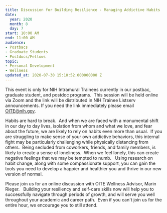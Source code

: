 ```yaml
---
title: Discussion for Building Resilience - Managing Addictive Habits
date:
  year: 2020
  month: 8
  day: 7
start: 10:00 AM
end: 11:00 AM
audience:
- Postbacs
- Graduate Students
- Postdocs/Fellows
topic:
- Personal Development
- Wellness
updated_at: 2020-07-30 15:10:52.000000000 Z
---
```

This event is only for NIH Intramural Trainees currently in our postbac,
graduate student, and postdoc programs.  This session will be held
online via Zoom and the link will be distributed in NIH Trainee Listserv
announcements. If you need the link immediately please email
OITE@nih.gov. 

Habits are hard to break.  And when we are faced with a monumental shift
in our day to day lives, isolation from whom and what we love, and fear
about the future, we are likely to rely on habits even more than usual. 
If you are struggling to make sense of your own addictive behaviors,
this internal fight may be particularly challenging while physically
distancing from others.  Being secluded from coworkers, friends, and
family members, is likely to create a sense of loneliness.  When we feel
lonely, this can create negative feelings that we may be tempted to
numb.   Using research on habit change, along with some compassionate
support, you can gain the tools you need to develop a happier and
healthier you and thrive in our new version of normal.

Please join us for an online discussion with OITE Wellness Advisor,
Marin Rieger.   Building your resiliency and self-care skills now will
help you to successfully navigate through periods of growth, and will
serve you well throughout your academic and career path.  Even if you
can't join us for the entire hour, we encourage you to still attend.  

 

 
